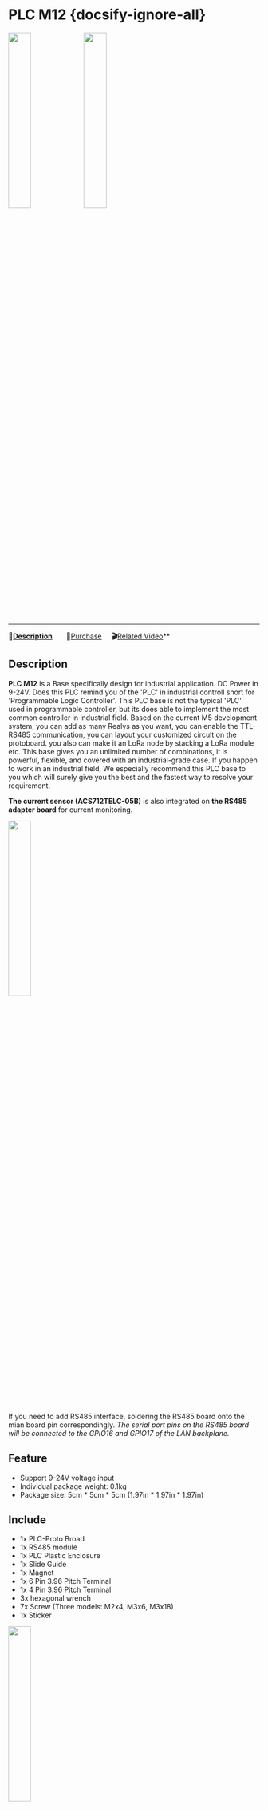 # PLC M12 {docsify-ignore-all}

<img src="assets\img\product_pics\base\plc_m12\plc_m12_01.jpg" width="30%" height="30%"><img src="assets\img\product_pics\base\plc_m12\plc_m12_02.jpg" width="30%" height="30%">
***

:memo:**[Description](#Description)**&nbsp;&nbsp;**&nbsp;&nbsp;&nbsp;&nbsp;&nbsp;&nbsp;🛒**[Purchase](https://m5stack.com/collections/m5-base/products/plc-proto-industrial-board-module)**&nbsp;&nbsp;&nbsp;&nbsp;&nbsp;&nbsp;:clapper:**[Related Video](#Related-Video)**

## Description

**PLC M12** is a Base specifically design for industrial application. DC Power in 9-24V.
Does this PLC remind you of the 'PLC' in industrial controll short for 'Programmable Logic Controller'. This PLC base is not the typical 'PLC' used in programmable controller, but its does able to implement the most common controller in industrial field. Based on the current M5 development system, you can add as many Realys as you want, you can enable the TTL-RS485 communication, you can layout your customized circult on the protoboard. you also can make it an LoRa node by stacking a LoRa module etc. This base gives you an unlimited number of combinations, it is powerful, flexible, and covered with an industrial-grade case. If you happen to work in an industrial field, We especially recommend this PLC base to you which will surely give you the best and the fastest way to resolve your requirement.

**The current sensor (ACS712TELC-05B)** is also integrated on **the RS485 adapter board** for current monitoring.

<img src="assets\img\product_pics\base\plc_m12\plc_m12_03.jpg" width="30%" height="30%">

If you need to add RS485 interface, soldering the RS485 board onto the mian board pin correspondingly.
*The serial port pins on the RS485 board will be connected to the GPIO16 and GPIO17 of the LAN backplane.*


## Feature

-  Support 9-24V voltage input
-  Individual package weight: 0.1kg
-  Package size: 5cm \* 5cm \* 5cm (1.97in \* 1.97in \* 1.97in)

## Include

-  1x PLC-Proto Broad
-  1x RS485 module
-  1x PLC Plastic Enclosure
-  1x Slide Guide
-  1x Magnet
-  1x 6 Pin 3.96 Pitch Terminal
-  1x 4 Pin 3.96 Pitch Terminal
-  3x hexagonal wrench
-  7x Screw (Three models: M2x4, M3x6, M3x18)
-  1x Sticker

<img src="assets\img\product_pics\base\plc_m12\plc_m12_04.jpg" width="30%" height="30%">

## Related Link

- **[Offical Video](https://www.youtube.com/channel/UCozgFVglWYQXbvTmGyS739w)**

- **[Forum](http://forum.m5stack.com/)**


## Related Video

**RS485 Communication**

<video width="500" height="315" controls>
    <source src="https://m5stack.oss-cn-shenzhen.aliyuncs.com/video/Blog/Twitch201901/RS485%20Application.mp4" type="video/mp4">
</video>
